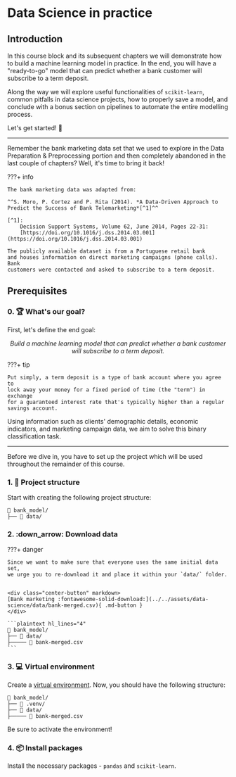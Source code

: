 # Data Science in practice

## Introduction

In this course block and its subsequent chapters we will demonstrate how to 
build a machine learning model in practice. In the end, you will have a 
"ready-to-go" model that can predict whether a bank customer will subscribe 
to a term deposit.

Along the way we will explore useful functionalities of `scikit-learn`, common
pitfalls in data science projects, how to properly save a model, and conclude
with a bonus section on pipelines to automate the entire modelling process.

Let's get started! :rocket:

---

Remember the bank marketing data set that we used to explore in the Data
Preparation & Preprocessing portion and then completely abandoned in the last
couple of chapters? Well, it's time to bring it back!

???+ info
    
    The bank marketing data was adapted from:

    ^^S. Moro, P. Cortez and P. Rita (2014). *A Data-Driven Approach to 
    Predict the Success of Bank Telemarketing*[^1]^^
    
    [^1]:
        Decision Support Systems, Volume 62, June 2014, Pages 22-31:
        [https://doi.org/10.1016/j.dss.2014.03.001](https://doi.org/10.1016/j.dss.2014.03.001)
    
    The publicly available dataset is from a Portuguese retail bank 
    and houses information on direct marketing campaigns (phone calls). Bank 
    customers were contacted and asked to subscribe to a term deposit.

## Prerequisites

### 0. :trophy: What's our goal?

First, let's define the end goal: 

<div style="text-align: center; margin-top: 1em;">
    <p>
        <i>Build a machine learning model that can predict whether a bank 
        customer will subscribe to a term deposit.</i>
    </p>
</div>

???+ tip

    Put simply, a term deposit is a type of bank account where you agree to
    lock away your money for a fixed period of time (the "term") in exchange 
    for a guaranteed interest rate that's typically higher than a regular 
    savings account.

Using information such as clients' demographic details, economic 
indicators, and marketing campaign data, we aim to solve this binary 
classification task.

---

Before we dive in, you have to set up the project which will be used throughout
the remainder of this course.

### 1. :file_folder: Project structure

Start with creating the following project structure:

```plaintext
📁 bank_model/
├── 📁 data/
```

### 2. :down_arrow: Download data

???+ danger

    Since we want to make sure that everyone uses the same initial data set,
    we urge you to re-download it and place it within your `data/` folder.


    <div class="center-button" markdown>
    [Bank marketing :fontawesome-solid-download:](../../assets/data-science/data/bank-merged.csv){ .md-button }
    </div>

    ```plaintext hl_lines="4"
    📁 bank_model/
    ├── 📁 data/
    ├───── 📄 bank-merged.csv
    ```

### 3. :computer: Virtual environment

Create a [virtual environment](../../python/packages.md#create-a-virtual-environment).
Now, you should have the following structure:

```plaintext
📁 bank_model/
├── 📁 .venv/
├── 📁 data/
├───── 📄 bank-merged.csv
```

Be sure to activate the environment!

### 4. :package: Install packages

Install the necessary packages - `pandas` and `scikit-learn`.
